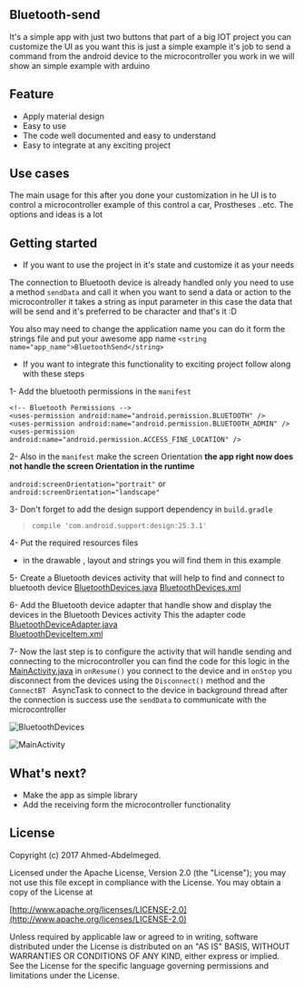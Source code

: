 ## Bluetooth-send

It's a simple app with just two buttons that part of a big IOT project
you can customize the UI as you want this is just a simple example it's job
to send a command from the android device to the microcontroller you
work in we will show an simple example with arduino

## Feature

* Apply material design
* Easy to use
* The code well documented and easy to understand
* Easy to integrate at any exciting project

## Use cases
The main usage for this after you done your customization in he UI
is to control a microcontroller example of this control a car, Prostheses ..etc.
The options and ideas is a lot

## Getting started
* If you want to use the project in it's state and customize it as your needs

The connection to Bluetooth device is already handled
only you need to use a method `sendData` and call it when you want to
send a data or action to the microcontroller it takes a string as input parameter
in this case the data that will be send and it's preferred to be character and
that's it :D

You also may need to change the application name you can do it
form the strings file and put your awesome app name
`<string name="app_name">BluetoothSend</string>`

* If you want to integrate this functionality to exciting project follow along
with these steps

1- Add the bluetooth permissions in the `manifest`
```
<!-- Bluetooth Permissions -->
<uses-permission android:name="android.permission.BLUETOOTH" />
<uses-permission android:name="android.permission.BLUETOOTH_ADMIN" />
<uses-permission android:name="android.permission.ACCESS_FINE_LOCATION" />
```

2- Also in the `manifest` make the screen Orientation **the app right now
does not  handle the screen Orientation in the runtime**

`android:screenOrientation="portrait"`
or
`android:screenOrientation="landscape"`

3- Don't forget to add the design support dependency in `build.gradle`
>`compile 'com.android.support:design:25.3.1'`

4- Put the required resources files
* in the drawable , layout  and strings you will find them in this example

5- Create a Bluetooth devices activity that will help to find and connect
to bluetooth device [BluetoothDevices.java](https://github.com/Ahmed-Abdelmeged/Bluetooth-send/blob/master/app/src/main/java/app/mego/bluetoothsend/BluetoothDevices.java)
[BluetoothDevices.xml](https://github.com/Ahmed-Abdelmeged/Bluetooth-send/blob/master/app/src/main/res/layout/activity_bluetooth_devices.xml)


 6- Add the Bluetooth device adapter that handle show and display the devices
 in the Bluetooth Devices activity
This the adapter code [BluetoothDeviceAdapter.java](https://github.com/Ahmed-Abdelmeged/Bluetooth-send/blob/master/app/src/main/java/app/mego/bluetoothsend/BluetoothDevicesAdapter.java)     
[BluetoothDeviceItem.xml](https://github.com/Ahmed-Abdelmeged/Bluetooth-send/blob/master/app/src/main/res/layout/item_device.xml)

7- Now the last step is to configure the activity that will handle sending and connecting to the microcontroller you can find the code for this logic in the [MainActivity.java](https://github.com/Ahmed-Abdelmeged/Bluetooth-send/blob/master/app/src/main/java/app/mego/bluetoothsend/MainActivity.java)  in `onResume()` you connect to the device and in
`onStop` you disconnect from the devices using the `Disconnect()`
method and the `ConnectBT ` AsyncTask to connect to the device
in background thread after the connection is success use the
`sendData` to communicate with the microcontroller

![BluetoothDevices](http://imgur.com/SN7DG21.png)

![MainActivity](http://imgur.com/EWG6g59.png)

## What's next?
* Make the app as simple library
* Add the receiving form the microcontroller functionality

## License

Copyright (c) 2017 Ahmed-Abdelmeged.

Licensed under the Apache License, Version 2.0 (the "License"); you may not use this file except in compliance with the License. You may obtain a copy of the License at

[http://www.apache.org/licenses/LICENSE-2.0](http://www.apache.org/licenses/LICENSE-2.0)

Unless required by applicable law or agreed to in writing, software distributed under the License is distributed on an "AS IS" BASIS, WITHOUT WARRANTIES OR CONDITIONS OF ANY KIND, either express or implied. See the License for the specific language governing permissions and limitations under the License.
